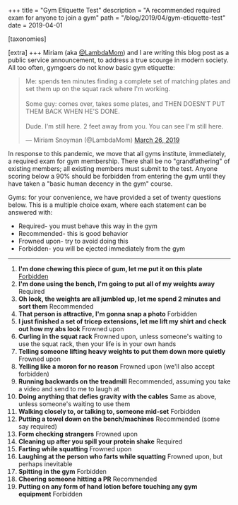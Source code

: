 +++
title = "Gym Etiquette Test"
description = "A recommended required exam for anyone to join a gym"
path = "/blog/2019/04/gym-etiquette-test"
date = 2019-04-01

[taxonomies]

[extra]
+++
Miriam (aka [@LambdaMom](https://twitter.com/lambdamom)) and I are
writing this blog post as a public service announcement, to address a
true scourge in modern society. All too often, gymgoers do not know
basic gym etiquette:

<blockquote class="twitter-tweet"><p lang="en" dir="ltr">Me: spends ten minutes finding a complete set of matching plates and set them up on the squat rack where I&#39;m working.<br><br>Some guy: comes over, takes some plates, and THEN DOESN&#39;T PUT THEM BACK WHEN HE&#39;S DONE.<br><br>Dude. I&#39;m still here. 2 feet away from you. You can see I&#39;m still here.</p>&mdash; Miriam Snoyman (@LambdaMom) <a href="https://twitter.com/LambdaMom/status/1110429427329126401?ref_src=twsrc%5Etfw">March 26, 2019</a></blockquote> <script async src="https://platform.twitter.com/widgets.js" charset="utf-8"></script>

In response to this pandemic, we move that all gyms institute,
immediately, a required exam for gym membership. There shall be no
"grandfathering" of existing members; all existing members must submit
to the test. Anyone scoring below a 90% should be forbidden from
entering the gym until they have taken a "basic human decency in the
gym" course.

Gyms: for your convenience, we have provided a set of twenty questions
below. This is a multiple choice exam, where each statement can be
answered with:

* Required- you must behave this way in the gym
* Recommended- this is good behavior
* Frowned upon- try to avoid doing this
* Forbidden- you will be ejected immediately from the gym

* * *

1. **I'm done chewing this piece of gum, let me put it on this plate** [Forbidden](https://twitter.com/snoyberg/status/955681808368226304?s=20)
2. **I'm done using the bench, I'm going to put all of my weights away** Required
3. **Oh look, the weights are all jumbled up, let me spend 2 minutes and sort them** Recommended
4. **That person is attractive, I'm gonna snap a photo** Forbidden
5. **I just finished a set of tricep extensions, let me lift my shirt and check out how my abs look** Frowned upon
6. **Curling in the squat rack** Frowned upon, unless someone's waiting to use the squat rack, then your life is in your own hands
7. **Telling someone lifting heavy weights to put them down more quietly** Frowned upon
8. **Yelling like a moron for no reason** Frowned upon (we'll also accept forbidden)
9. **Running backwards on the treadmill** Recommended, assuming you take a video and send to me to laugh at
10. **Doing anything that defies gravity with the cables** Same as above, unless someone's waiting to use them
11. **Walking closely to, or talking to, someone mid-set** Forbidden
12. **Putting a towel down on the bench/machines** Recommended (some say required)
13. **Form checking strangers** Frowned upon
14. **Cleaning up after you spill your protein shake** Required
15. **Farting while squatting** Frowned upon
16. **Laughing at the person who farts while squatting** Frowned upon, but perhaps inevitable
17. **Spitting in the gym** Forbidden
18. **Cheering someone hitting a PR** Recommended
19. **Putting on any form of hand lotion before touching any gym equipment** Forbidden
